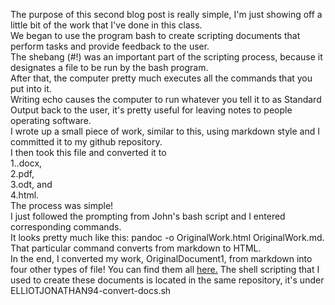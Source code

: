The purpose of this second blog post is really simple, I'm just showing off a little bit of the work that I've done in this class.  
We began to use the program bash to create scripting documents that perform tasks and provide feedback to the user.  
The shebang (#!) was an important part of the scripting process, because it designates a file to be run by the bash program.  
After that, the computer pretty much executes all the commands that you put into it.  
Writing echo causes the computer to run whatever you tell it to as Standard Output back to the user, it's pretty useful for leaving notes to people operating software.  
I wrote up a small piece of work, similar to this, using markdown style and I committed it to my github repository.  
I then took this file and converted it to   
1..docx,  
2.pdf,  
3.odt, and  
4.html.  
The process was simple!  
I just followed the prompting from John's bash script and I entered corresponding commands.  
It looks pretty much like this: pandoc -o OriginalWork.html OriginalWork.md. That particular command converts from markdown to HTML.  
In the end, I converted my work, OriginalDocument1, from markdown into four other types of file! You can find them all [here.](https://github.com/elliotjonathan94/convert-documents)
The shell scripting that I used to create these documents is located in the same repository, it's under ELLIOTJONATHAN94-convert-docs.sh
